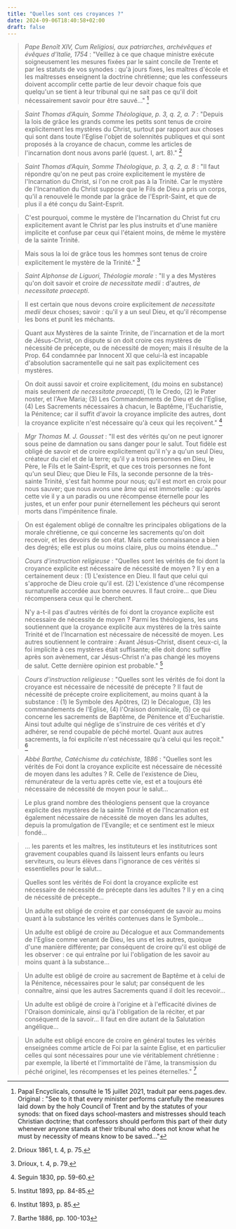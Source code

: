 ```yaml
---
title: "Quelles sont ces croyances ?"
date: 2024-09-06T18:40:58+02:00
draft: false
---
```




> *Pape Benoît XIV, Cum Religiosi, aux patriarches, archévêques et évêques d'Italie, 1754* : "Veillez à ce que chaque ministre exécute soigneusement les mesures fixées par le saint concile de Trente et par les statuts de vos synodes : qu'à jours fixes, les maîtres d'école et les maîtresses enseignent la doctrine chrétienne; que les confesseurs doivent accomplir cette partie de leur devoir chaque fois que quelqu'un se tient à leur tribunal qui ne sait pas ce qu'il doit nécessairement savoir pour être sauvé..." [^1]

[^1]: Papal Encyclicals, consulté le 15 juillet 2021, traduit par eens.pages.dev. Original : "See to it that every minister performs carefully the measures laid down by the holy Council of Trent and by the statutes of your synods: that on fixed days school-masters and mistresses should teach Christian doctrine; that confessors should perform this part of their duty whenever anyone stands at their tribunal who does not know what he must by necessity of means know to be saved..."

> *Saint Thomas d’Aquin, Somme Théologique, p. 3, q. 2, a. 7* : "Depuis la lois de grâce les grands comme les petits sont tenus de croire explicitement les mystères du Christ, surtout par rapport aux choses qui sont dans toute l'Eglise l'objet de solennités publiques et qui sont proposés à la croyance de chacun, comme les articles de l'incarnation dont nous avons parlé (quest. I, art. 8)." [^2]

[^2]: Drioux 1861, t. 4, p. 75.

> *Saint Thomas d’Aquin, Somme Théologique, p. 3, q. 2, a. 8* : "Il faut répondre qu'on ne peut pas croire explicitement le mystère de l'Incarnation du Christ, si l'on ne croit pas à la Trinité. Car le mystère de l'Incarnation du Christ suppose que le Fils de Dieu a pris un corps, qu'il a renouvelé le monde par la grâce de l'Esprit-Saint, et que de plus il a été conçu du Saint-Esprit.

> C'est pourquoi, comme le mystère de l'Incarnation du Christ fut cru explicitement avant le Christ par les plus instruits et d'une manière implicite et confuse par ceux qui l'étaient moins, de même le mystère de la sainte Trinité.

> Mais sous la loi de grâce tous les hommes sont tenus de croire explicitement le mystère de la Trinité." [^3]

[^3]: Drioux, t. 4, p. 79.

> *Saint Alphonse de Liguori, Théologie morale* : "Il y a des Mystères qu'on doit savoir et croire *de necessitate medii* : d'autres, *de necessitate praecepti*.

> Il est certain que nous devons croire explicitement *de necessitate medii* deux choses; savoir : qu'il y a un seul Dieu, et qu'il récompense les bons et punit les méchants.

> Quant aux Mystères de la sainte Trinite, de l'incarnation et de la mort de Jésus-Christ, on dispute si on doit croire ces mystères de nécessité de précepte, ou de nécessité de moyen; mais il résulte de la Prop. 64 condamnée par Innocent XI que celui-là est incapable d'absolution sacramentelle qui ne sait pas explicitement ces mystères.

> On doit aussi savoir et croire explicitement, (du moins en substance) mais seulement *de necessitate praecepti*, (1) le Credo, (2) le Pater noster, et l'Ave Maria; (3) Les Commandements de Dieu et de l'Eglise, (4) Les Sacrements nécessaires à chacun, le Baptême, l'Eucharistie, la Pénitence; car il suffit d'avoir la croyance implicite des autres, dont la croyance explicite n'est nécessaire qu'à ceux qui les reçoivent." [^4]

[^4]: Seguin 1830, pp. 59-60.

> *Mgr Thomas M. J. Gousset* : "Il est des vérités qu'on ne peut ignorer sous peine de damnation ou sans danger pour le salut. Tout fidèle est obligé de savoir et de croire explicitement qu'il n'y a qu'un seul Dieu, créateur du ciel et de la terre; qu'il y a trois personnes en Dieu, le Père, le Fils et le Saint-Esprit, et que ces trois personnes ne font qu'un seul Dieu; que Dieu le Fils, la seconde personne de la très-sainte Trinité, s'est fait homme pour nous; qu'il est mort en croix pour nous sauver; que nous avons une âme qui est immortelle : qu'après cette vie il y a un paradis ou une récompense éternelle pour les justes, et un enfer pour punir éternellement les pécheurs qui seront morts dans l'impénitence finale. 

> On est également obligé de connaître les principales obligations de la morale chrétienne, ce qui concerne les sacrements qu'on doit recevoir, et les devoirs de son état. Mais cette connaissance a bien des degrés; elle est plus ou moins claire, plus ou moins étendue..."

[^5]: Gousset 1858, pp. 382-383.

> *Cours d'instruction religieuse* : "Quelles sont les vérités de foi dont la croyance explicite est nécessaire de nécessité de moyen ? Il y en a certainement deux : (1) L'existence en Dieu. Il faut que celui qui s'approche de Dieu croie qu'il est. (2) L'existence d'une récompense surnaturelle accordée aux bonne oeuvres. Il faut croire... que Dieu récompensera ceux qui le cherchent.

> N'y a-t-il pas d'autres vérités de foi dont la croyance explicite est nécessaire de nécessite de moyen ? Parmi les théologiens, les uns soutiennent que la croyance explicite aux mystères de la très sainte Trinité et de l'Incarnation est nécessaire de nécessité de moyen. Les autres soutiennent le contraire : Avant Jésus-Christ, disent ceux-ci, la foi implicite à ces mystères était suffisante; elle doit donc suffire après son avènement, car Jésus-Christ n'a pas changé les moyens de salut. Cette dernière opinion est probable." [^6]

[^6]: Institut 1893, pp. 84-85.

> *Cours d'instruction religieuse* : "Quelles sont les vérités de foi dont la croyance est nécessaire de nécessité de précepte ? Il faut de nécessité de précepte croire explicitement, au moins quant à la substance : (1) le Symbole des Apôtres, (2) le Décalogue, (3) les commandements de l'Eglise, (4) l'Oraison dominicale, (5) ce qui concerne les sacrements de Baptême, de Pénitence et d'Eucharistie. Ainsi tout adulte qui néglige de s'instruire de ces vérités et d'y adhérer, se rend coupable de péché mortel. Quant aux autres sacrements, la foi explicite n'est nécessaire qu'à celui qui les reçoit." [^7]

[^7]: Institut 1893, p. 85.

> *Abbé Barthe, Catéchisme du catéchiste, 1886* : "Quelles sont les vérités de Foi dont la croyance explicite est nécessaire de nécessité de moyen dans les adultes ? R. Celle de l'existence de Dieu, rémunérateur de la vertu après cette vie, est et a toujours été nécessaire de nécessité de moyen pour le salut...

> Le plus grand nombre des théologiens pensent que la croyance explicite des mystères de la sainte Trinité et de l'Incarnation est également nécessaire de nécessité de moyen dans les adultes, depuis la promulgation de l'Evangile; et ce sentiment est le mieux fondé...

> ... les parents et les maîtres, les instituteurs et les institutrices sont gravement coupables quand ils laissent leurs enfants ou leurs serviteurs, ou leurs élèves dans l'ignorance de ces vérités si essentielles pour le salut...

> Quelles sont les vérités de Foi dont la croyance explicite est nécessaire de nécessité de précepte dans les adultes ? Il y en a cinq de nécessité de précepte...

> Un adulte est obligé de croire et par conséquent de savoir au moins quant à la substance les vérités contenues dans le Symbole...

> Un adulte est obligé de croire au Décalogue et aux Commandements de l'Eglise comme venant de Dieu, les uns et les autres, quoique d'une manière différente; par conséquent de croire qu'il est obligé de les observer : ce qui entraîne por lui l'obligation de les savoir au moins quant à la substance...

> Un adulte est obligé de croire au sacrement de Baptême et à celui de la Pénitence, nécessaires pour le salut; par conséquent de les connaître, ainsi que les autres Sacrements quand il doit les recevoir... 

> Un adulte est obligé de croire à l'origine et à l'efficacité divines de l'Oraison dominicale, ainsi qu'à l'obligation de la réciter, et par conséquent de la savoir... Il faut en dire autant de la Salutation angélique...

> Un adulte est obligé encore de croire en général toutes les vérités enseignées comme article de Foi par la sainte Eglise, et en particulier celles qui sont nécessaires pour une vie véritablement chrétienne : par exemple, la liberté et l'immortalité de l'âme, la transmission du péché originel, les récompenses et les peines éternelles." [^8]

[^8]: Barthe 1886, pp. 100-103

